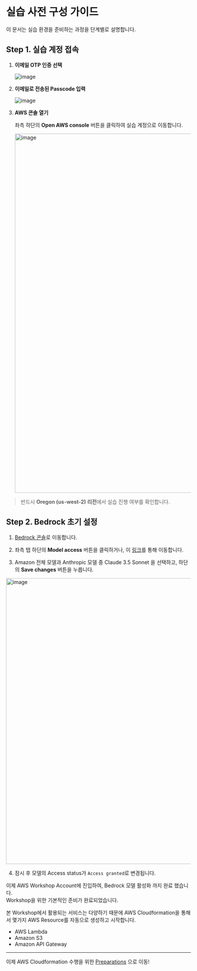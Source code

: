 # 실습 사전 구성 가이드

이 문서는 실습 환경을 준비하는 과정을 단계별로 설명합니다.


## Step 1. 실습 계정 접속

1. **이메일 OTP 인증 선택**

   ![image](https://github.com/user-attachments/assets/8bdaf9d8-18a8-4f35-9db8-c71b86b7014c)


3. **이메일로 전송된 Passcode 입력**

   ![image](https://github.com/user-attachments/assets/94f045f2-173b-44c3-ac70-e9372d19b8de)

5. **AWS 콘솔 열기**

   좌측 하단의 **Open AWS console** 버튼을 클릭하여 실습 계정으로 이동합니다.

   <img width="980" alt="image" src="https://github.com/user-attachments/assets/8ad565eb-df82-46a8-8ea1-0a69e60670ef" />

> 반드시 **Oregon (us-west-2) 리전**에서 실습 진행 여부를 확인합니다.

## Step 2. Bedrock 초기 설정

1. [Bedrock 콘솔](https://us-west-2.console.aws.amazon.com/bedrock/home?region=us-west-2#/)로 이동합니다.

2. 좌측 탭 하단의 **Model access** 버튼을 클릭하거나, 이 [링크](https://us-west-2.console.aws.amazon.com/bedrock/home?region=us-west-2#/modelaccess)를 통해 이동합니다.

3. Amazon 전체 모델과 Anthropic 모델 중 Claude 3.5 Sonnet 을 선택하고, 하단의 **Save changes** 버튼을 누릅니다.
 <img width="780" alt="image" src="https://github.com/user-attachments/assets/72c6b276-5201-4dde-b313-b84cff0a0eb9" />

4. 잠시 후 모델의 Access status가 `Access granted`로 변경됩니다.

이제 AWS Workshop Account에 진입하여, Bedrock 모델 활성화 까지 완료 했습니다.<br>
Workshop을 위한 기본적인 준비가 완료되었습니다.<br>

본 Workshop에서 활용되는 서비스는 다양하기 때문에 AWS Cloudformation을 통해서 몇가지 AWS Resource를 자동으로 생성하고 시작합니다.<br>
- AWS Lambda
- Amazon S3
- Amazon API Gateway

---

이제 AWS Cloudformation 수행을 위한 [Preparations](cloudformation/README.md) 으로 이동!
